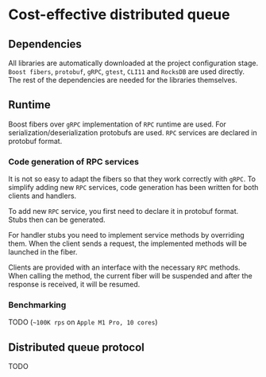# Cost-effective distributed queue

## Dependencies

All libraries are automatically downloaded at the project configuration stage. `Boost fibers`, `protobuf`, `gRPC`, `gtest`, `CLI11` and `RocksDB` are used directly. The rest of the dependencies are needed for the libraries themselves.

## Runtime

Boost fibers over `gRPC` implementation of `RPC` runtime are used. 
For serialization/deserialization protobufs are used. 
`RPC` services are declared in protobuf format.

### Code generation of RPC services

It is not so easy to adapt the fibers so that they work correctly with `gRPC`. To simplify adding new `RPC` services, code generation has been written for both clients and handlers.

To add new `RPC` service, you first need to declare it in protobuf format. Stubs then can be generated. 

For handler stubs you need to implement service methods by overriding them. When the client sends a request, the implemented methods will be launched in the fiber. 

Clients are provided with an interface with the necessary `RPC` methods. When calling the method, the current fiber will be suspended and after the response is received, it will be resumed.

### Benchmarking

TODO (`~100K rps` on `Apple M1 Pro, 10 cores`)

## Distributed queue protocol

TODO

